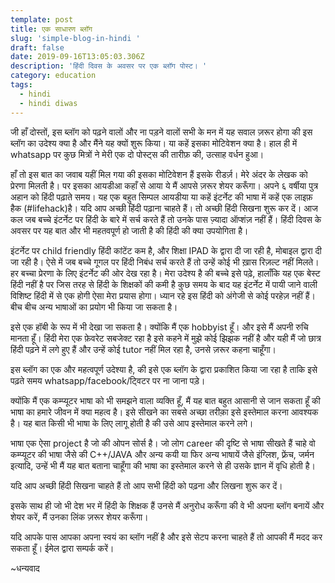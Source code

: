 ```yaml
---
template: post
title: एक साधारण ब्लॉग
slug: 'simple-blog-in-hindi '
draft: false
date: 2019-09-16T13:05:03.306Z
description: 'हिंदी दिवस के अवसर पर एक ब्लॉग पोस्ट। '
category: education
tags:
  - hindi
  - hindi diwas
---
```

जी हाँ दोस्तों, इस ब्लॉग को पढ़ने वालों और ना पड़ने वालों सभी के मन में यह सवाल ज़रूर होगा की इस ब्लॉग का उदेश्य क्या है और मैंने यह क्यों शुरू किया। या कहें इसका मोटिवेशन क्या है। हाल ही में whatsapp पर कुछ मित्रों ने मेरी एक दो पोस्ट्स की तारीफ़ की, उत्साह वर्धन हुआ। 

हाँ तो इस बात का जवाब यहीं मिल गया की इसका मोटिवेशन हैं इसके रीडर्ज़। मेरे अंदर के लेखक को प्रेरणा मिलती है। पर इसका आयडीआ कहाँ से आया ये मैं आपसे ज़रूर शेयर करूँगा। अपने ६ वर्षीया पुत्र अहान को हिंदी पढ़ाते समय। यह एक बहुत सिम्पल आयडीया  या कहें इंटर्नेट की भाषा में कहें एक लाइफ़ हैक (#lifehack)है। यदि आप अच्छी हिंदी पढ़ाना चाहते हैं। तो अच्छी हिंदी सिखना शुरू कर दें। आज कल जब बच्चे इंटर्नेट पर हिंदी के बारे में सर्च करते हैं तो उनके पास ज़्यादा ऑप्शंज़ नहीं हैं। हिंदी दिवस के अवसर पर यह बात और भी महतवपूर्ण हो जाती है की हिंदी की क्या उपयोगिता है।

इंटर्नेट पर child friendly हिंदी कांटेंट कम है, और शिक्षा IPAD के द्वारा दी जा रही है, मोबाइल द्वारा दी जा रही है। ऐसे में जब बच्चे गूगल पर हिंदी निबंध सर्च करते हैं तो उन्हें कोई भी ख़ास रिज़ल्ट नहीं मिलते। हर बच्चा प्रेरणा के लिए इंटर्नेट की ओर देख रहा है। मेरा उदेश्य है की बच्चे इसे पढ़े, हालाँकि यह एक बेस्ट हिंदी नहीं है पर जिस तरह से हिंदी के शिक्षकों की कमी है कुछ समय के बाद यह इंटर्नेट में पायी जाने वाली विशिष्ट हिंदी में से एक होगी ऐसा मेरा प्रयास होगा। ध्यान रहे इस हिंदी को अंगेजी से कोई परहेज़ नहीं हैं। बीच बीच अन्य भाषाओं का प्रयोग भी किया जा सकता है।

इसे एक हॉबी के रूप में भी देखा जा सकता है। क्योंकि मैं एक hobbyist हूँ। और इसे मैं अपनी रुचि मानता हूँ। हिंदी मेरा एक फ़ेवरेट सबजेक्ट रहा है इसे कहने में मुझे कोई झिझक नहीं है और यही मैं जो छात्र हिंदी पढ़ने में लगे हुए हैं और उन्हें कोई tutor नहीं मिल रहा है, उनसे ज़रूर कहना चाहूँगा। 

इस ब्लॉग का एक और महत्वपूर्ण उदेश्या है, की इसे एक ब्लॉग के द्वारा प्रकाशित किया जा रहा है ताकि इसे पढ़ते समय whatsapp/facebook/ट्विटर पर ना जाना पड़े। 

क्योंकि मैं एक कम्प्यूटर भाषा को भी समझने वाला व्यक्ति हूँ, मैं यह बात बहुत आसानी से जान सकता हूँ की भाषा का हमारे जीवन में क्या महत्व है। इसे सीखने का सबसे अच्छा तरीक़ा इसे इस्तेमाल करना आवश्यक है। यह बात किसी भी भाषा के लिए लागू होती है की उसे आप इस्तेमाल करने लगे। 

भाषा एक ऐसा project है जो की ओपन सोर्स है। जो लोग career की दृष्टि से भाषा सीखते हैं चाहे वो कम्प्यूटर की भाषा जैसे की C++/JAVA और अन्य कयी या फिर अन्य भाषायें जैसे इंग्लिश, फ़्रेंच, जर्मन इत्यादि, उन्हें भी मैं यह बात बताना चाहूँगा की भाषा का इस्तेमाल करने से ही उसके ज्ञान में वृधि होती है। 

यदि आप अच्छी हिंदी सिखना चाहते हैं तो आप सभी हिंदी को पढ़ना और लिखना शुरू कर दें।

इसके साथ ही जो भी देश भर में हिंदी के शिक्षक हैं उनसे मैं अनुरोध करूँगा की वे भी अपना ब्लॉग बनायें और शेयर करें, मैं उनका लिंक ज़रूर शेयर करूँगा।

यदि आपके पास आपका अपना स्वयं का ब्लॉग नहीं है और इसे सेटप करना चाहते हैं तो आपकी मैं मदद कर सकता हूँ। ईमेल द्वारा सम्पर्क करें।

~धन्यवाद

